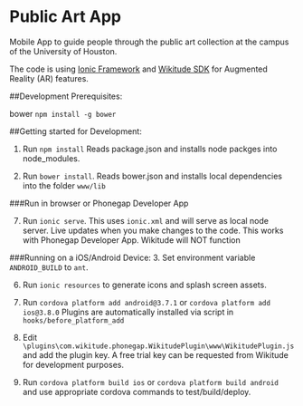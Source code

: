 Public Art App
==========
Mobile App to guide people through the public art collection at the campus of the University of Houston.

The code is using [Ionic Framework](http://ionicframework.com/) and [Wikitude SDK](http://www.wikitude.com/products/wikitude-sdk/) for Augmented Reality (AR) features.

##Development Prerequisites:

bower `npm install -g bower`



##Getting started for Development:

1. Run `npm install` Reads package.json and installs node packges into node_modules.

2. Run `bower install`. Reads bower.json and installs local dependencies into the folder `www/lib`

###Run in browser or Phonegap Developer App
 
7. Run `ionic serve`.
This uses `ionic.xml` and will serve as local node server. Live updates when you make changes to the code. This works with Phonegap Developer App. Wikitude will NOT function

###Running on a iOS/Android Device:
3. Set environment variable `ANDROID_BUILD` to `ant`.

6. Run `ionic resources` to generate icons and splash screen assets.

4. Run `cordova platform add android@3.7.1` or `cordova platform add ios@3.8.0` Plugins are automatically installed via script in `hooks/before_platform_add`

5. Edit `\plugins\com.wikitude.phonegap.WikitudePlugin\www\WikitudePlugin.js` and add the plugin key. A free trial key can be requested from Wikitude for development purposes.

7. Run `cordova platform build ios` or `cordova platform build android` and use appropriate cordova commands to test/build/deploy.
